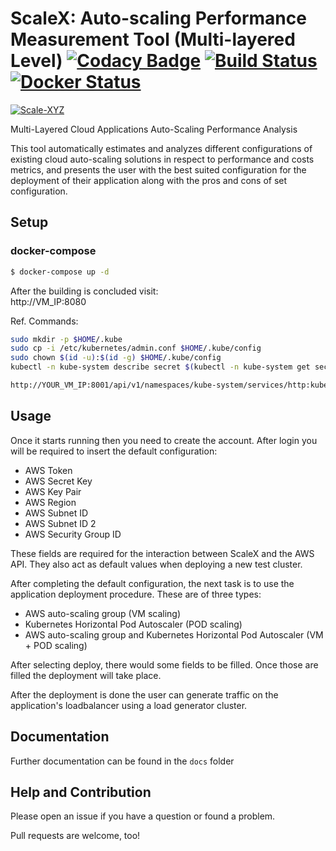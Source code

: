 # ScaleX: Auto-scaling Performance Measurement Tool (Multi-layered Level) [![Codacy Badge](https://api.codacy.com/project/badge/Grade/bca3146fb95f49f4866138b41c1de69b)](https://www.codacy.com?utm_source=github.com&amp;utm_medium=referral&amp;utm_content=ansjin/Multi-Layered-Cloud-Applications-Auto-Scaling-Performance-Analysis&amp;utm_campaign=Badge_Grade) [![Build Status](https://travis-ci.com/ansjin/Multi-Layered-Cloud-Applications-Auto-Scaling-Performance-Analysis.svg?token=Ro5JmNzXybzvxeXtg7cx&branch=master)](https://travis-ci.com/ansjin/Multi-Layered-Cloud-Applications-Auto-Scaling-Performance-Analysis) [![Docker Status](https://github.com/ansjin/Multi-Layered-Cloud-Applications-Auto-Scaling-Performance-Analysis/blob/master/Documents/docker-hub.jpg)](https://hub.docker.com/r/ansjin/multi-layered-cloud-applications-auto-scaling-perormance-analysis/)

[![Scale-XYZ](https://github.com/ansjin/APMT/blob/master/Documents/ScaleXYZ1.png)](https://github.com/ansjin/APMT)

Multi-Layered Cloud Applications Auto-Scaling Performance Analysis

This tool automatically estimates and analyzes different configurations of existing cloud auto-scaling solutions in respect to performance and costs metrics, and presents the user with the best suited configuration for the deployment of their application along with the pros and cons of set configuration.

## Setup
### docker-compose
```bash
$ docker-compose up -d
```

After the building is concluded visit:<br>
http://VM_IP:8080 
 
Ref. Commands: 
```bash
sudo mkdir -p $HOME/.kube
sudo cp -i /etc/kubernetes/admin.conf $HOME/.kube/config
sudo chown $(id -u):$(id -g) $HOME/.kube/config
kubectl -n kube-system describe secret $(kubectl -n kube-system get secret | awk '/^deployment-controller-token-/{print $1}') | awk '$1=="token:"{print $2}'

http://YOUR_VM_IP:8001/api/v1/namespaces/kube-system/services/http:kubernetes-dashboard:/proxy/
```

## Usage
Once it starts running then you need to create the account. After login you will be required to insert the default configuration:
- AWS Token
- AWS Secret Key
- AWS Key Pair
- AWS Region
- AWS Subnet ID
- AWS Subnet ID 2
- AWS Security Group ID

These fields are required for the interaction between ScaleX and the AWS API. They also act as default values when deploying a new test cluster.

After completing the default configuration, the next task is to use the application deployment procedure. 
These are of three types: 
- AWS auto-scaling group (VM scaling)
- Kubernetes Horizontal Pod Autoscaler (POD scaling)
- AWS auto-scaling group and Kubernetes Horizontal Pod Autoscaler (VM + POD scaling)

After selecting deploy, there would some fields to be filled.
Once those are filled the deployment will take place.
 
After the deployment is done the user can generate traffic on the application's loadbalancer using a load generator cluster.

## Documentation

Further documentation can be found in the ```docs``` folder

## Help and Contribution

Please open an issue if you have a question or found a problem. 

Pull requests are welcome, too!

